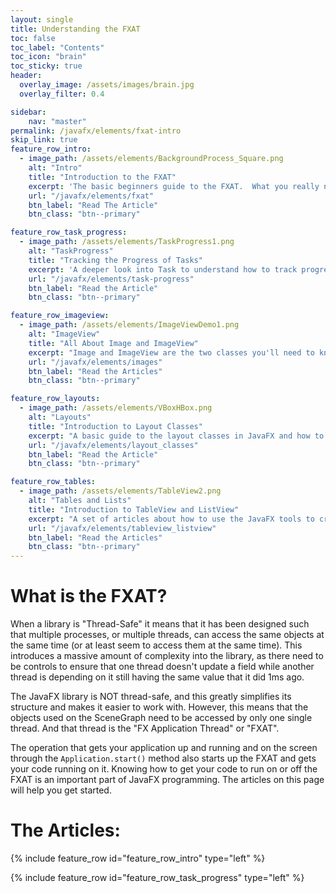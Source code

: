 ```yaml
---
layout: single
title: Understanding the FXAT
toc: false
toc_label: "Contents"
toc_icon: "brain"
toc_sticky: true
header:
  overlay_image: /assets/images/brain.jpg
  overlay_filter: 0.4

sidebar:
    nav: "master"
permalink: /javafx/elements/fxat-intro
skip_link: true
feature_row_intro:
  - image_path: /assets/elements/BackgroundProcess_Square.png
    alt: "Intro"
    title: "Introduction to the FXAT"
    excerpt: 'The basic beginners guide to the FXAT.  What you really need to know to get started, including how to get off the FXAT to run long jobs using Task'
    url: "/javafx/elements/fxat"
    btn_label: "Read The Article"
    btn_class: "btn--primary"

feature_row_task_progress:
  - image_path: /assets/elements/TaskProgress1.png
    alt: "TaskProgress"
    title: "Tracking the Progress of Tasks"
    excerpt: 'A deeper look into Task to understand how to track progress in your GUI while a Task is running'
    url: "/javafx/elements/task-progress"
    btn_label: "Read the Article"
    btn_class: "btn--primary"

feature_row_imageview:
  - image_path: /assets/elements/ImageViewDemo1.png
    alt: "ImageView"
    title: "All About Image and ImageView"
    excerpt: "Image and ImageView are the two classes you'll need to know in order to be able to put images into your layouts."
    url: "/javafx/elements/images"
    btn_label: "Read the Articles"
    btn_class: "btn--primary"    

feature_row_layouts:
  - image_path: /assets/elements/VBoxHBox.png
    alt: "Layouts"
    title: "Introduction to Layout Classes"
    excerpt: "A basic guide to the layout classes in JavaFX and how to use them effectively"
    url: "/javafx/elements/layout_classes"
    btn_label: "Read the Article"
    btn_class: "btn--primary"

feature_row_tables:
  - image_path: /assets/elements/TableView2.png
    alt: "Tables and Lists"
    title: "Introduction to TableView and ListView"
    excerpt: "A set of articles about how to use the JavaFX tools to create lists and tables in your layouts."
    url: "/javafx/elements/tableview_listview"
    btn_label: "Read the Articles"
    btn_class: "btn--primary"       
---
```


# What is the FXAT?

When a library is "Thread-Safe" it means that it has been designed such that multiple processes, or multiple threads, can access the same objects at the same time (or at least seem to access them at the same time).  This introduces a massive amount of complexity into the library, as there need to be controls to ensure that one thread doesn't update a field while another thread is depending on it still having the same value that it did 1ms ago.  

The JavaFX library is NOT thread-safe, and this greatly simplifies its structure and makes it easier to work with.  However, this means that the objects used on the SceneGraph need to be accessed by only one single thread.  And that thread is the "FX Application Thread" or "FXAT".  

The operation that gets your application up and running and on the screen through the `Application.start()` method also starts up the FXAT and gets your code running on it. Knowing how to get your code to run on or off the FXAT is an important part of JavaFX programming.  The articles on this page will help you get started.


# The Articles:

{% include feature_row id="feature_row_intro" type="left" %}

{% include feature_row id="feature_row_task_progress" type="left" %}
